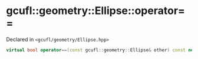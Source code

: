 # gcufl::geometry::Ellipse::operator==
Declared in `<gcufl/geometry/Ellipse.hpp>`
```cpp
virtual bool operator==(const gcufl::geometry::Ellipse& other) const noexcept;
```
